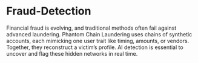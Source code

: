 # Fraud-Detection
Financial fraud is evolving, and traditional methods often fail against advanced laundering. Phantom Chain Laundering uses chains of synthetic accounts, each mimicking one user trait like timing, amounts, or vendors. Together, they reconstruct a victim’s profile. AI detection is essential to uncover and flag these hidden networks in real time.
